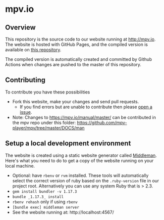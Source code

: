 mpv.io
======

Overview
--------

This repository is the source code to our website running at http://mpv.io.
The website is hosted with GitHub Pages, and the compiled version is available
on [this repository](https://github.com/mpv-player/mpv-player.github.io).

The compiled version is automatically created and committed by Github Actions when
changes are pushed to the master of this repository.

Contributing
------------

To contribute you have these possibilities
- Fork this website, make your changes and send pull requests.
  - If you find errors but are unable to contribute then please [open a issue](https://github.com/mpv-player/mpv.io/issues/new).
- Note: Changes to https://mpv.io/manual/master/ can be contributed in the mpv repo under this folder: https://github.com/mpv-player/mpv/tree/master/DOCS/man

Setup a local development environment
-------------------------------------

The website is created using a static website generator called
[Middleman](http://middlemanapp.com/). Here's what you need to do to get a
copy of the website running on your local machine.

- Optional: have ``rbenv`` or ``rvm`` installed. These tools will automatically
  select the correct version of ruby based on the ``.ruby-version`` file in
  our project root. Alternatively you can use any system Ruby that is > 2.3.
- ``gem install bundler -v 1.17.3``
- ``bundle _1.17.3_ install``
- ``rbenv rehash`` only if using ``rbenv``
- ``[bundle exec] middleman server``
- See the website running at: http://localhost:4567/
